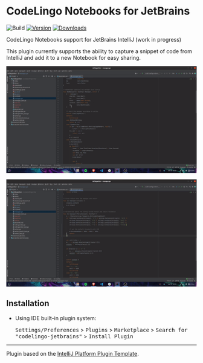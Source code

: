 # CodeLingo Notebooks for JetBrains

![Build](https://github.com/codelingo/codelingo-jetbrains/workflows/Build/badge.svg)
[![Version](https://img.shields.io/jetbrains/plugin/v/PLUGIN_ID.svg)](https://plugins.jetbrains.com/plugin/PLUGIN_ID)
[![Downloads](https://img.shields.io/jetbrains/plugin/d/PLUGIN_ID.svg)](https://plugins.jetbrains.com/plugin/PLUGIN_ID)

<!-- Plugin description -->
CodeLingo Notebooks support for JetBrains IntelliJ (work in progress)

This plugin currently supports the ability to capture a snippet of code from IntelliJ and add it to a new Notebook for easy sharing. 


<!-- Plugin description end -->

![Share on GitHub](https://raw.githubusercontent.com/codelingo/codelingo/master/public/img/JB-Share-GitHub.gif)

![Share on Notebooks](https://raw.githubusercontent.com/codelingo/codelingo/master/public/img/JB-Share-Notebooks.gif)


## Installation

- Using IDE built-in plugin system:
  
  <kbd>Settings/Preferences</kbd> > <kbd>Plugins</kbd> > <kbd>Marketplace</kbd> > <kbd>Search for "codelingo-jetbrains"</kbd> >
  <kbd>Install Plugin</kbd>
  
[comment]: <> (- Manually:)

[comment]: <> (  Download the [latest release]&#40;https://github.com/codelingo/codelingo-jetbrains/releases/latest&#41; and install it manually using)

[comment]: <> (  <kbd>Settings/Preferences</kbd> > <kbd>Plugins</kbd> > <kbd>⚙️</kbd> > <kbd>Install plugin from disk...</kbd>)


---
Plugin based on the [IntelliJ Platform Plugin Template][template].

[template]: https://github.com/JetBrains/intellij-platform-plugin-template
